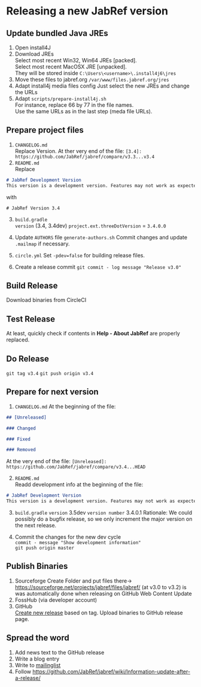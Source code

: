 # Releasing a new JabRef version

## Update bundled Java JREs

1. Open install4J
2. Download JREs  
Select most recent Win32, Win64 JREs [packed].  
Select most recent MacOSX JRE [unpacked].  
They will be stored inside `C:\Users\<username>\.install4j6\jres`
3. Move these files to jabref.org `/var/www/files.jabref.org/jres`
4. Adapt install4j media files config
Just select the new JREs and change the URLs
5. Adapt `scripts/prepare-install4j.sh`  
For instance, replace 66 by 77 in the file names.  
Use the same URLs as in the last step (meda file URLs).

## Prepare project files

1. `CHANGELOG.md`  
Replace Version.
At ther very end of the file:
`[3.4]: https://github.com/JabRef/jabref/compare/v3.3...v3.4`
2. `README.md`  
Replace 
```md
# JabRef Development Version
This version is a development version. Features may not work as expected.
```
with
``` 
# JabRef Version 3.4
```
3. `build.gradle`   
`version` (3.4, 3.4dev)
`project.ext.threeDotVersion` = `3.4.0.0`

4. Update `AUTHORS` file
`generate-authors.sh`
Commit changes and update `.mailmap` if necessary.

5. `circle.yml` 
Set `-pdev=false` for building release files.

6. Create a release commit
`git commit - log message "Release v3.0"`
 
## Build Release
Download binaries from CircleCI

## Test Release
At least, quickly check if contents in __Help - About JabRef__ are properly replaced.
 
## Do Release
`git tag v3.4`
`git push origin v3.4`

## Prepare for next version
1. `CHANGELOG.md`
At the beginning of the file:
```md
## [Unreleased]

### Changed

### Fixed

### Removed
```

At the very end of the file:
`[Unreleased]: https://github.com/JabRef/jabref/compare/v3.4...HEAD`

2. `README.md`  
Readd development info at the beginning of the file:
```md
# JabRef Development Version
This version is a development version. Features may not work as expected.
```

3. `build.gradle`
`version` 3.5dev
`version number` 3.4.0.1
Rationale: We could possibly do a bugfix release, so we only increment the major version on the next release.

4. Commit the changes for the new dev cycle  
`commit - message "Show development information"`  
`git push origin master`  

## Publish Binaries 
1. Sourceforge
Create Folder and put files there-> https://sourceforge.net/projects/jabref/files/jabref/
(at v3.0 to v3.2) is was automatically done when releasing on GitHub 
Web Content
Update
2. FossHub (via developer account)
3. GitHub  
[Create new release](https://github.com/JabRef/jabref/releases) based on tag.
Upload binaries to GitHub release page. 

## Spread the word
1. Add news text to the GitHub release
2. Write a blog entry
3. Write to [mailinglist](https://sourceforge.net/p/jabref/mailman/jabref-users/)
4. Follow https://github.com/JabRef/jabref/wiki/Information-update-after-a-release/